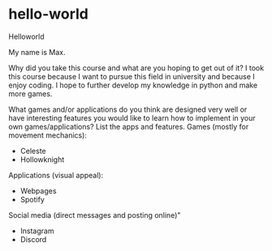 # hello-world
Helloworld

My name is Max.

Why did you take this course and what are you hoping to get out of it?
I took this course because I want to pursue this field in university and because I enjoy coding. I hope to further develop my knowledge in python and make more games.

What games and/or applications do you think are designed very well or have interesting features you would like to learn how to implement in your own games/applications? List the apps and features.
Games (mostly for movement mechanics):
- Celeste
- Hollowknight

Applications (visual appeal):
- Webpages
- Spotify

Social media (direct messages and posting online)"
- Instagram
- Discord
